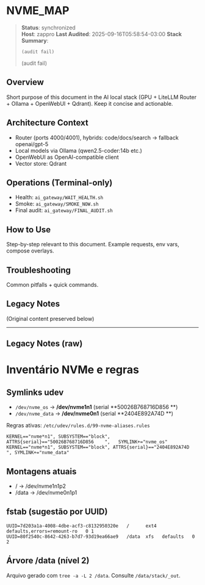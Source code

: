 # NVME_MAP

> **Status**: synchronized  
> **Host**: zappro
> **Last Audited**: 2025-09-16T05:58:54-03:00
> **Stack Summary**:  
> ```
> (audit fail)
> ```
> (audit fail)

## Overview
Short purpose of this document in the AI local stack (GPU + LiteLLM Router + Ollama + OpenWebUI + Qdrant). Keep it concise and actionable.

## Architecture Context
- Router (ports 4000/4001), hybrids: code/docs/search → fallback openai/gpt-5  
- Local models via Ollama (qwen2.5-coder:14b etc.)
- OpenWebUI as OpenAI-compatible client  
- Vector store: Qdrant

## Operations (Terminal-only)
- Health: `ai_gateway/WAIT_HEALTH.sh`  
- Smoke: `ai_gateway/SMOKE_NOW.sh`  
- Final audit: `ai_gateway/FINAL_AUDIT.sh`

## How to Use
Step-by-step relevant to this document. Example requests, env vars, compose overlays.

## Troubleshooting
Common pitfalls + quick commands.

## Legacy Notes
(Original content preserved below)

----
## Legacy Notes (raw)

# Inventário NVMe e regras

## Symlinks udev
- `/dev/nvme_os` → **/dev/nvme1n1**  (serial **50026B768716D856    **)
- `/dev/nvme_data` → **/dev/nvme0n1** (serial **2404E892A74D        **)

Regras ativas: `/etc/udev/rules.d/99-nvme-aliases.rules`
```
KERNEL=="nvme*n1", SUBSYSTEM=="block", ATTRS{serial}=="50026B768716D856    ",   SYMLINK+="nvme_os"
KERNEL=="nvme*n1", SUBSYSTEM=="block", ATTRS{serial}=="2404E892A74D        ", SYMLINK+="nvme_data"
```

## Montagens atuais
- / → /dev/nvme1n1p2
- /data → /dev/nvme0n1p1

## fstab (sugestão por UUID)
```fstab
UUID=7d203a1a-4008-4dbe-acf3-c8132950320e   /      ext4   defaults,errors=remount-ro   0 1
UUID=80f2540c-8642-4263-b7d7-93d19ea66ae9   /data  xfs   defaults   0 2
```

## Árvore /data (nível 2)
Arquivo gerado com `tree -a -L 2 /data`. Consulte `/data/stack/_out`.
